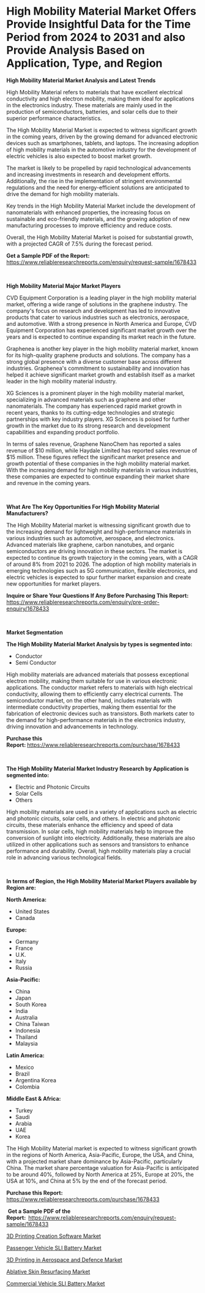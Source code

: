 <p><h1>High Mobility Material Market Offers Provide Insightful Data for the Time Period from 2024 to 2031 and also Provide Analysis Based on Application, Type, and Region</h1></p><p><strong>High Mobility Material Market Analysis and Latest Trends</strong></p>
<p><p>High Mobility Material refers to materials that have excellent electrical conductivity and high electron mobility, making them ideal for applications in the electronics industry. These materials are mainly used in the production of semiconductors, batteries, and solar cells due to their superior performance characteristics.</p><p>The High Mobility Material Market is expected to witness significant growth in the coming years, driven by the growing demand for advanced electronic devices such as smartphones, tablets, and laptops. The increasing adoption of high mobility materials in the automotive industry for the development of electric vehicles is also expected to boost market growth.</p><p>The market is likely to be propelled by rapid technological advancements and increasing investments in research and development efforts. Additionally, the rise in the implementation of stringent environmental regulations and the need for energy-efficient solutions are anticipated to drive the demand for high mobility materials.</p><p>Key trends in the High Mobility Material Market include the development of nanomaterials with enhanced properties, the increasing focus on sustainable and eco-friendly materials, and the growing adoption of new manufacturing processes to improve efficiency and reduce costs.</p><p>Overall, the High Mobility Material Market is poised for substantial growth, with a projected CAGR of 7.5% during the forecast period.</p></p>
<p><strong>Get a Sample PDF of the Report:&nbsp;</strong> <a href="https://www.reliableresearchreports.com/enquiry/request-sample/1678433">https://www.reliableresearchreports.com/enquiry/request-sample/1678433</a></p>
<p>&nbsp;</p>
<p><strong>High Mobility Material Major Market Players</strong></p>
<p><p>CVD Equipment Corporation is a leading player in the high mobility material market, offering a wide range of solutions in the graphene industry. The company's focus on research and development has led to innovative products that cater to various industries such as electronics, aerospace, and automotive. With a strong presence in North America and Europe, CVD Equipment Corporation has experienced significant market growth over the years and is expected to continue expanding its market reach in the future.</p><p>Graphenea is another key player in the high mobility material market, known for its high-quality graphene products and solutions. The company has a strong global presence with a diverse customer base across different industries. Graphenea's commitment to sustainability and innovation has helped it achieve significant market growth and establish itself as a market leader in the high mobility material industry.</p><p>XG Sciences is a prominent player in the high mobility material market, specializing in advanced materials such as graphene and other nanomaterials. The company has experienced rapid market growth in recent years, thanks to its cutting-edge technologies and strategic partnerships with key industry players. XG Sciences is poised for further growth in the market due to its strong research and development capabilities and expanding product portfolio.</p><p>In terms of sales revenue, Graphene NanoChem has reported a sales revenue of $10 million, while Haydale Limited has reported sales revenue of $15 million. These figures reflect the significant market presence and growth potential of these companies in the high mobility material market. With the increasing demand for high mobility materials in various industries, these companies are expected to continue expanding their market share and revenue in the coming years.</p></p>
<p>&nbsp;</p>
<p><strong>What Are The Key Opportunities For High Mobility Material Manufacturers?</strong></p>
<p><p>The High Mobility Material market is witnessing significant growth due to the increasing demand for lightweight and high-performance materials in various industries such as automotive, aerospace, and electronics. Advanced materials like graphene, carbon nanotubes, and organic semiconductors are driving innovation in these sectors. The market is expected to continue its growth trajectory in the coming years, with a CAGR of around 8% from 2021 to 2026. The adoption of high mobility materials in emerging technologies such as 5G communication, flexible electronics, and electric vehicles is expected to spur further market expansion and create new opportunities for market players.</p></p>
<p><strong>Inquire or Share Your Questions If Any Before Purchasing This Report:</strong> <a href="https://www.reliableresearchreports.com/enquiry/pre-order-enquiry/1678433">https://www.reliableresearchreports.com/enquiry/pre-order-enquiry/1678433</a></p>
<p>&nbsp;</p>
<p><strong>Market Segmentation</strong></p>
<p><strong>The High Mobility Material Market Analysis by types is segmented into:</strong></p>
<p><ul><li>Conductor</li><li>Semi Conductor</li></ul></p>
<p><p>High mobility materials are advanced materials that possess exceptional electron mobility, making them suitable for use in various electronic applications. The conductor market refers to materials with high electrical conductivity, allowing them to efficiently carry electrical currents. The semiconductor market, on the other hand, includes materials with intermediate conductivity properties, making them essential for the fabrication of electronic devices such as transistors. Both markets cater to the demand for high-performance materials in the electronics industry, driving innovation and advancements in technology.</p></p>
<p><strong>Purchase this Report:&nbsp;</strong><a href="https://www.reliableresearchreports.com/purchase/1678433">https://www.reliableresearchreports.com/purchase/1678433</a></p>
<p>&nbsp;</p>
<p><strong>The High Mobility Material Market Industry Research by Application is segmented into:</strong></p>
<p><ul><li>Electric and Photonic Circuits</li><li>Solar Cells</li><li>Others</li></ul></p>
<p><p>High mobility materials are used in a variety of applications such as electric and photonic circuits, solar cells, and others. In electric and photonic circuits, these materials enhance the efficiency and speed of data transmission. In solar cells, high mobility materials help to improve the conversion of sunlight into electricity. Additionally, these materials are also utilized in other applications such as sensors and transistors to enhance performance and durability. Overall, high mobility materials play a crucial role in advancing various technological fields.</p></p>
<p>&nbsp;</p>
<p><strong>In terms of Region, the High Mobility Material Market Players available by Region are:</strong></p>
<p>
    <p> <strong> North America: </strong>
        <ul>
            <li>United States</li>
            <li>Canada</li>
        </ul>
        </p> 
    <p> <strong> Europe: </strong>
        <ul>
            <li>Germany</li>
            <li>France</li>
            <li>U.K.</li>
            <li>Italy</li>
            <li>Russia</li>
        </ul>
        </p> 
    <p> <strong> Asia-Pacific: </strong>
        <ul>
            <li>China</li>
            <li>Japan</li>
            <li>South Korea</li>
            <li>India</li>
            <li>Australia</li>
            <li>China Taiwan</li>
            <li>Indonesia</li>
            <li>Thailand</li>
            <li>Malaysia</li>
        </ul>
        </p> 
    <p> <strong> Latin America: </strong>
        <ul>
            <li>Mexico</li>
            <li>Brazil</li>
            <li>Argentina Korea</li>
            <li>Colombia</li>
        </ul>
        </p> 
    <p> <strong> Middle East & Africa: </strong>
        <ul>
            <li>Turkey</li>
            <li>Saudi</li>
            <li>Arabia</li>
            <li>UAE</li>
            <li>Korea</li>
        </ul>
    </p>
    </p>
<p><p>The High Mobility Material market is expected to witness significant growth in the regions of North America, Asia-Pacific, Europe, the USA, and China, with a projected market share dominance by Asia-Pacific, particularly China. The market share percentage valuation for Asia-Pacific is anticipated to be around 40%, followed by North America at 25%, Europe at 20%, the USA at 10%, and China at 5% by the end of the forecast period.</p></p>
<p><strong>Purchase this Report: </strong><a href="https://www.reliableresearchreports.com/purchase/1678433">https://www.reliableresearchreports.com/purchase/1678433</a></p>
<p>&nbsp;<strong>Get a Sample PDF of the Report:&nbsp;&nbsp;</strong><a href="https://www.reliableresearchreports.com/enquiry/request-sample/1678433">https://www.reliableresearchreports.com/enquiry/request-sample/1678433</a></p>
<p><strong></strong></p>
<p><p><a href="https://medium.com/@chiragreportprime3/3d-printing-creation-software-nbsp-market-focuses-on-market-share-size-and-projected-forecast-till-0f1c157144e7">3D Printing Creation Software Market</a></p><p><a href="https://github.com/Sherrillcrooksxa8i18ucf2m/Market-Research-Report-List-1/blob/main/passenger-vehicle-sli-battery-market.md">Passenger Vehicle SLI Battery Market</a></p><p><a href="https://medium.com/@chiragreportprime3/3d-printing-in-aerospace-and-defence-market-size-reveals-the-best-marketing-channels-in-global-b4283e84bddb">3D Printing in Aerospace and Defence Market</a></p><p><a href="https://medium.com/@aliyastokes45656/ablative-skin-resurfacing-market-size-and-market-trends-complete-industry-overview-2024-to-2031-8ff15ecf138d">Ablative Skin Resurfacing Market</a></p><p><a href="https://github.com/Chiragrp22/Market-Research-Report-List-3/blob/main/commercial-vehicle-sli-battery-market.md">Commercial Vehicle SLI Battery Market</a></p></p>